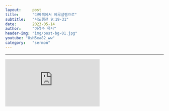 ```yaml
---
layout:     post
title:      "다메섹에서 예루살렘으로"
subtitle:	"사도행전 9:19-31"
date:       2023-05-14
author:     "이경수 목사"
header-img: "img/post-bg-01.jpg"
youtube: "UsH5xa82_ww"
category:   "sermon"
---
```


<hr>
<div class="youtube">
    <iframe src="https://www.youtube.com/embed/UsH5xa82_ww" title="YouTube video player" frameborder="0" allow="accelerometer; autoplay; clipboard-write; encrypted-media; gyroscope; picture-in-picture; web-share" allowfullscreen></iframe>
</div>